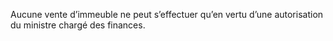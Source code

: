 Aucune  vente  d’immeuble  ne  peut  s’effectuer  qu’en  vertu  d’une autorisation du ministre chargé des finances.